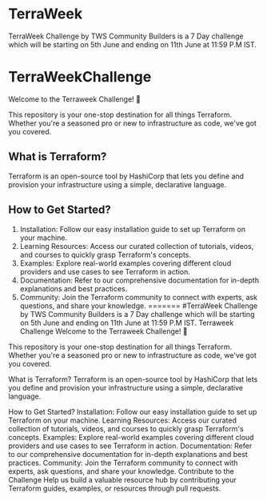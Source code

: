# TerraWeek
TerraWeek Challenge by TWS Community Builders is a 7 Day challenge which will be starting on 5th June and ending on 11th June at 11:59 P.M IST.
# TerraWeekChallenge
Welcome to the Terraweek Challenge! 🚀

This repository is your one-stop destination for all things Terraform. Whether you're a seasoned pro or new to infrastructure as code, we've got you covered.
## What is Terraform?
Terraform is an open-source tool by HashiCorp that lets you define and provision your infrastructure using a simple, declarative language.
## How to Get Started?
1. Installation: Follow our easy installation guide to set up Terraform on your machine.
2. Learning Resources: Access our curated collection of tutorials, videos, and courses to quickly grasp Terraform's concepts.
3. Examples: Explore real-world examples covering different cloud providers and use cases to see Terraform in action.
4. Documentation: Refer to our comprehensive documentation for in-depth explanations and best practices.
5. Community: Join the Terraform community to connect with experts, ask questions, and share your knowledge.
=======
#TerraWeek Challenge by TWS Community Builders is a 7 Day challenge which will be starting on 5th June and ending on 11th June at 11:59 P.M IST.
Terraweek Challenge
Welcome to the Terraweek Challenge! 🚀

This repository is your one-stop destination for all things Terraform. Whether you're a seasoned pro or new to infrastructure as code, we've got you covered.

What is Terraform?
Terraform is an open-source tool by HashiCorp that lets you define and provision your infrastructure using a simple, declarative language.

How to Get Started?
Installation: Follow our easy installation guide to set up Terraform on your machine.
Learning Resources: Access our curated collection of tutorials, videos, and courses to quickly grasp Terraform's concepts.
Examples: Explore real-world examples covering different cloud providers and use cases to see Terraform in action.
Documentation: Refer to our comprehensive documentation for in-depth explanations and best practices.
Community: Join the Terraform community to connect with experts, ask questions, and share your knowledge.
Contribute to the Challenge
Help us build a valuable resource hub by contributing your Terraform guides, examples, or resources through pull requests.

